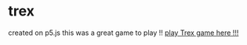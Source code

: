 # trex
created on p5.js
this was a great game to play !!
[play Trex game here !!! ](https://olliecrasta.github.io/trex/)

